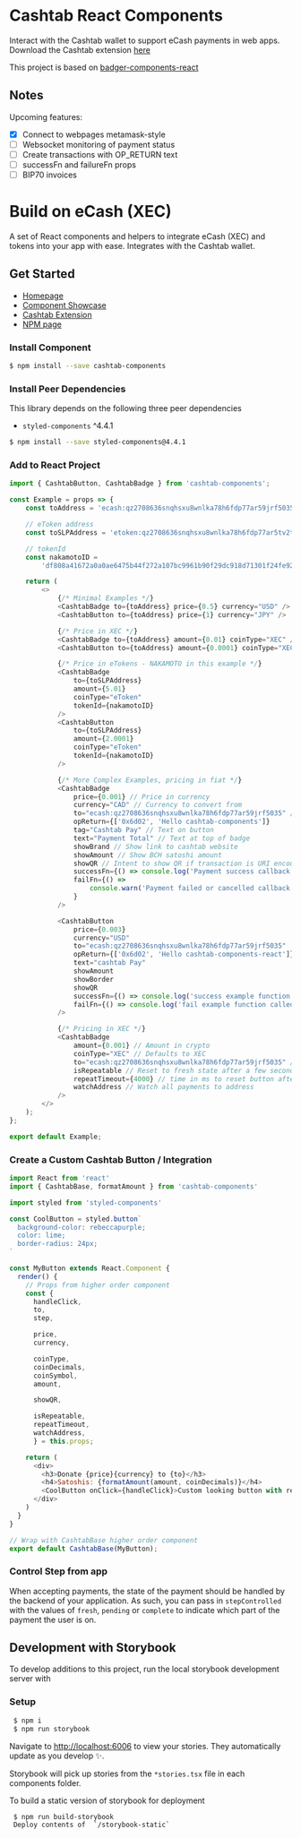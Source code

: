 # Cashtab React Components

Interact with the Cashtab wallet to support eCash payments in web apps. Download the Cashtab extension [here](https://chrome.google.com/webstore/detail/cashtab/obldfcmebhllhjlhjbnghaipekcppeag)

This project is based on [badger-components-react](https://github.com/Bitcoin-com/badger-components-react)

## Notes

Upcoming features:

-   [x] Connect to webpages metamask-style
-   [ ] Websocket monitoring of payment status
-   [ ] Create transactions with OP_RETURN text
-   [ ] successFn and failureFn props
-   [ ] BIP70 invoices

# Build on eCash (XEC)

A set of React components and helpers to integrate eCash (XEC) and tokens into your app with ease. Integrates with the Cashtab wallet.

## Get Started

-   [Homepage](https://e.cash/)
-   [Component Showcase](https://components.cashtab.com/)
-   [Cashtab Extension](https://chrome.google.com/webstore/detail/cashtab/obldfcmebhllhjlhjbnghaipekcppeag)
-   [NPM page](https://www.npmjs.com/package/cashtab-components)

### Install Component

```bash
$ npm install --save cashtab-components
```

### Install Peer Dependencies

This library depends on the following three peer dependencies

-   `styled-components` ^4.4.1

```bash
$ npm install --save styled-components@4.4.1
```

### Add to React Project

```js
import { CashtabButton, CashtabBadge } from 'cashtab-components';

const Example = props => {
    const toAddress = 'ecash:qz2708636snqhsxu8wnlka78h6fdp77ar59jrf5035';

    // eToken address
    const toSLPAddress = 'etoken:qz2708636snqhsxu8wnlka78h6fdp77ar5tv2tzg4r';

    // tokenId
    const nakamotoID =
        'df808a41672a0a0ae6475b44f272a107bc9961b90f29dc918d71301f24fe92fb';

    return (
        <>
            {/* Minimal Examples */}
            <CashtabBadge to={toAddress} price={0.5} currency="USD" />
            <CashtabButton to={toAddress} price={1} currency="JPY" />

            {/* Price in XEC */}
            <CashtabBadge to={toAddress} amount={0.01} coinType="XEC" />
            <CashtabButton to={toAddress} amount={0.0001} coinType="XEC" />

            {/* Price in eTokens - NAKAMOTO in this example */}
            <CashtabBadge
                to={toSLPAddress}
                amount={5.01}
                coinType="eToken"
                tokenId={nakamotoID}
            />
            <CashtabButton
                to={toSLPAddress}
                amount={2.0001}
                coinType="eToken"
                tokenId={nakamotoID}
            />

            {/* More Complex Examples, pricing in fiat */}
            <CashtabBadge
                price={0.001} // Price in currency
                currency="CAD" // Currency to convert from
                to="ecash:qz2708636snqhsxu8wnlka78h6fdp77ar59jrf5035" // Payment address
                opReturn={['0x6d02', 'Hello cashtab-components']}
                tag="Cashtab Pay" // Text on button
                text="Payment Total" // Text at top of badge
                showBrand // Show link to cashtab website
                showAmount // Show BCH satoshi amount
                showQR // Intent to show QR if transaction is URI encodeable
                successFn={() => console.log('Payment success callback')}
                failFn={() =>
                    console.warn('Payment failed or cancelled callback')
                }
            />

            <CashtabButton
                price={0.003}
                currency="USD"
                to="ecash:qz2708636snqhsxu8wnlka78h6fdp77ar59jrf5035"
                opReturn={['0x6d02', 'Hello cashtab-components-react']}
                text="cashtab Pay"
                showAmount
                showBorder
                showQR
                successFn={() => console.log('success example function called')}
                failFn={() => console.log('fail example function called')}
            />

            {/* Pricing in XEC */}
            <CashtabBadge
                amount={0.001} // Amount in crypto
                coinType="XEC" // Defaults to XEC
                to="ecash:qz2708636snqhsxu8wnlka78h6fdp77ar59jrf5035" // Payment address
                isRepeatable // Reset to fresh state after a few seconds
                repeatTimeout={4000} // time in ms to reset button after payment
                watchAddress // Watch all payments to address
            />
        </>
    );
};

export default Example;
```

### Create a Custom Cashtab Button / Integration

```js
import React from 'react'
import { CashtabBase, formatAmount } from 'cashtab-components'

import styled from 'styled-components'

const CoolButton = styled.button`
  background-color: rebeccapurple;
  color: lime;
  border-radius: 24px;
`

const MyButton extends React.Component {
  render() {
    // Props from higher order component
    const {
      handleClick,
      to,
      step,

      price,
      currency,

      coinType,
      coinDecimals,
      coinSymbol,
      amount,

      showQR,

      isRepeatable,
      repeatTimeout,
      watchAddress,
      } = this.props;

    return (
      <div>
        <h3>Donate {price}{currency} to {to}</h3>
        <h4>Satoshis: {formatAmount(amount, coinDecimals)}</h4>
        <CoolButton onClick={handleClick}>Custom looking button with render</CoolButton>
      </div>
    )
  }
}

// Wrap with CashtabBase higher order component
export default CashtabBase(MyButton);
```

### Control Step from app

When accepting payments, the state of the payment should be handled by the backend of your application. As such, you can pass in `stepControlled` with the values of `fresh`, `pending` or `complete` to indicate which part of the payment the user is on.

## Development with Storybook

To develop additions to this project, run the local storybook development server with

### Setup

```bash
 $ npm i
 $ npm run storybook
```

Navigate to [http://localhost:6006](http://localhost:6006) to view your stories. They automatically update as you develop ✨.

Storybook will pick up stories from the `*stories.tsx` file in each components folder.

To build a static version of storybook for deployment

```bash
 $ npm run build-storybook
 Deploy contents of  `/storybook-static`
```
